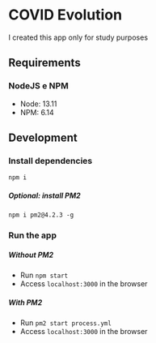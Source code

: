 # COVID Evolution

I created this app only for study purposes

## Requirements

### NodeJS e NPM

- Node: 13.11
- NPM: 6.14

## Development

### Install dependencies

```
npm i
```

##### Optional: install PM2
```
npm i pm2@4.2.3 -g
```

### Run the app

##### Without PM2

- Run `npm start`
- Access `localhost:3000` in the browser

##### With PM2

- Run `pm2 start process.yml`
- Access `localhost:3000` in the browser